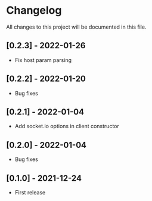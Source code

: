 # Changelog
All changes to this project will be documented in this file.

## [0.2.3] - 2022-01-26
- Fix host param parsing  

## [0.2.2] - 2022-01-20
- Bug fixes

## [0.2.1] - 2022-01-04
- Add socket.io options in client constructor
  
## [0.2.0] - 2022-01-04
- Bug fixes
  
## [0.1.0] - 2021-12-24
- First release
  
